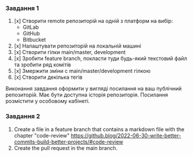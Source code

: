 ### Завдання 1

1. [x] Створити remote репозиторій на одній з платформ на вибір:
    - GitLab
    - GitHub
    - Bitbucket
2. [x] Налаштувати репозиторій на локальній машині
3. [x] Створити гілки main/master, development
4. [x] Зробити feature branch, покласти туди будь-який текстовий файл та зробити ряд комітів
5. [x] Змержити зміни с main/master/development гілкою
6. [x] Створити декілька тегів

Виконання завдання оформити у вигляді посилання на ваш публічний репозиторій. Має бути доступна історія репозиторія. Посилання розмістити у особовому кабінеті.

### Завдання 2

1. Create a file in a feature branch that contains a markdown file with the chapter "code-review"
   https://github.blog/2022-06-30-write-better-commits-build-better-projects/#code-review
2. Create the pull request in the main branch.
